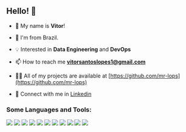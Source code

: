 ## Hello! 👋
- :man: My name is <b>Vitor</b>!

- :house_with_garden: I'm from Brazil.

- 💡 Interested in  **Data Engineering** and **DevOps**

- 📫 How to reach me **vitorsantoslopes1@gmail.com**

- 👨‍💻 All of my projects are available at [https://github.com/mr-lops](https://github.com/mr-lops)

- 👯 Connect with me in <a href="https://www.linkedin.com/in/vitor-s-lopes" >Linkedin</a>

<h3 align="left">Some Languages and Tools:</h3>

<img src='https://img.shields.io/badge/Amazon_AWS-FF9900?style=for-the-badge&logo=amazonaws&logoColor=white' ></img>
<img src='https://img.shields.io/badge/Terraform-7B42BC?style=for-the-badge&logo=terraform&logoColor=white'/>
<img src='https://img.shields.io/badge/Oracle-F80000?style=for-the-badge&logo=Oracle&logoColor=white'/>
<img src='https://img.shields.io/badge/PostgreSQL-316192?style=for-the-badge&logo=postgresql&logoColor=white'>
<img src='https://img.shields.io/badge/Apache_Spark-FFFFFF?style=for-the-badge&logo=apachespark&logoColor=#E35A16'/>
<img src='https://img.shields.io/badge/Docker-2CA5E0?style=for-the-badge&logo=docker&logoColor=white'/>
<img src='https://img.shields.io/badge/Python-FFD43B?style=for-the-badge&logo=python&logoColor=blue'/>
<img src='https://img.shields.io/badge/Linux-FCC624?style=for-the-badge&logo=linux&logoColor=black'/>
<img src='https://img.shields.io/badge/GIT-E44C30?style=for-the-badge&logo=git&logoColor=white'/>
<img src='https://img.shields.io/badge/Airflow-017CEE?style=for-the-badge&logo=Apache%20Airflow&logoColor=white'/>
<img src='https://img.shields.io/badge/Microsoft_Azure-0089D6?style=for-the-badge&logo=microsoft-azure&logoColor=white'/>
